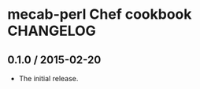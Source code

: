 mecab-perl Chef cookbook CHANGELOG
========================

0.1.0 / 2015-02-20
-----
- The initial release.
